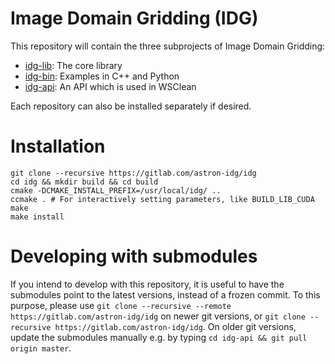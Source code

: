 # Image Domain Gridding (IDG)
This repository will contain the three subprojects of Image Domain Gridding:
 * [idg-lib](https://gitlab.com/astron-idg/idg-lib): The core library
 * [idg-bin](https://gitlab.com/astron-idg/idg-bin): Examples in C++ and Python
 * [idg-api](https://gitlab.com/astron-idg/idg-api): An API which is used in WSClean

Each repository can also be installed separately if desired.

# Installation
```
git clone --recursive https://gitlab.com/astron-idg/idg
cd idg && mkdir build && cd build
cmake -DCMAKE_INSTALL_PREFIX=/usr/local/idg/ ..
ccmake . # For interactively setting parameters, like BUILD_LIB_CUDA
make
make install
```

# Developing with submodules
If you intend to develop with this repository, it is useful to have the submodules point to the latest versions, instead of a frozen commit. To this purpose, please use `git clone --recursive --remote https://gitlab.com/astron-idg/idg` on newer git versions, or `git clone --recursive https://gitlab.com/astron-idg/idg`. On older git versions, update the submodules manually e.g. by typing `cd idg-api && git pull origin master`.
